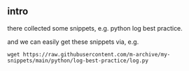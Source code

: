 ## intro

there collected some snippets, e.g. python log best practice.

and we can easily get these snippets via, e.g.

```shell
wget https://raw.githubusercontent.com/m-archive/my-snippets/main/python/log-best-practice/log.py
```